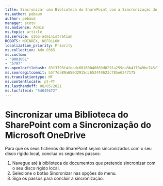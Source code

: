 ```yaml
---
title: Sincronizar uma Biblioteca do SharePoint com a Sincronização do Microsoft OneDrive
ms.author: pebaum
author: pebaum
manager: scotv
ms.audience: Admin
ms.topic: article
ms.service: o365-administration
ROBOTS: NOINDEX, NOFOLLOW
localization_priority: Priority
ms.collection: Adm_O365
ms.custom:
- "9003051"
- "5797"
ms.openlocfilehash: 83f3793f4feadc68160046680d8291a259da3b417049be743f14a0f0784f4246
ms.sourcegitcommit: b5f7da89a650d2915dc652449623c78be6247175
ms.translationtype: MT
ms.contentlocale: pt-PT
ms.lasthandoff: 08/05/2021
ms.locfileid: "54049472"
---
```

# <a name="sync-a-sharepoint-library-with-onedrive-sync"></a>Sincronizar uma Biblioteca do SharePoint com a Sincronização do Microsoft OneDrive

Para que os seus ficheiros do SharePoint sejam sincronizados com o seu disco rígido local, conclua os seguintes passos:

1. Navegue até à biblioteca de documentos que pretende sincronizar com o seu disco rígido local.
2. Selecione o botão Sincronizar nas opções do menu.
3. Siga os passos para concluir a sincronização.